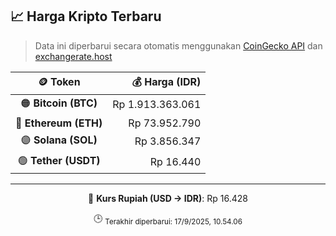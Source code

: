 

<!-- HARGA_KRIPTO -->
## 📈 Harga Kripto Terbaru

> Data ini diperbarui secara otomatis menggunakan [CoinGecko API](https://www.coingecko.com/) dan [exchangerate.host](https://exchangerate.host/)

<div align="center">

| 🪙 Token | 💰 Harga (IDR) |
|:------:|---------------:|
| 🟠 **Bitcoin (BTC)**   | Rp 1.913.363.061 |
| 🔵 **Ethereum (ETH)**  | Rp 73.952.790 |
| 🟣 **Solana (SOL)**    | Rp 3.856.347 |
| 🟢 **Tether (USDT)**   | Rp 16.440 |

---

💱 **Kurs Rupiah (USD → IDR)**: Rp 16.428

🕒 <sub>Terakhir diperbarui: 17/9/2025, 10.54.06</sub>

</div>
<!-- /HARGA_KRIPTO -->